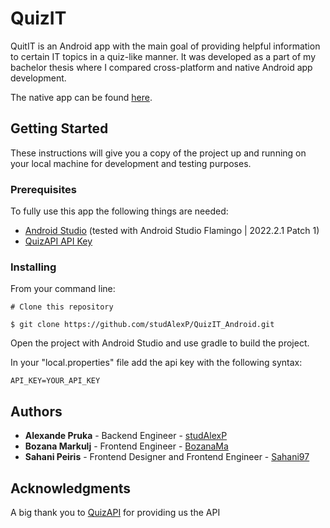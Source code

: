 # QuizIT

QuitIT is an Android app with the main goal of providing helpful information to certain IT topics in a quiz-like manner.
It was developed as a part of my bachelor thesis where I compared cross-platform and native Android app development.

The native app can be found [here](https://github.com/studAlexP/QuizIT_Flutter).

## Getting Started
These instructions will give you a copy of the project up and running on your local machine for development and testing purposes.

### Prerequisites
To fully use this app the following things are needed:

+ [Android Studio](https://developer.android.com/studio) (tested with Android Studio Flamingo | 2022.2.1 Patch 1)
+ [QuizAPI API Key](https://quizapi.io/)

### Installing
From your command line:
```
# Clone this repository

$ git clone https://github.com/studAlexP/QuizIT_Android.git
```
Open the project with Android Studio and use gradle to build the project.

In your "local.properties" file add the api key with the following syntax:
```
API_KEY=YOUR_API_KEY
```

## Authors
+ **Alexande Pruka** - Backend Engineer - [studAlexP](https://github.com/studAlexP)
+ **Bozana Markulj** - Frontend Engineer - [BozanaMa](https://github.com/BozanaMa)
+ **Sahani Peiris** - Frontend Designer and Frontend Engineer - [Sahani97](https://github.com/Sahani97)

## Acknowledgments

A big thank you to [QuizAPI](https://quizapi.io/) for providing us the API